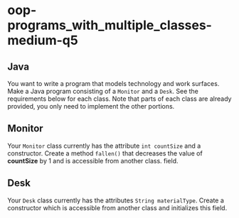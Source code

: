 # oop-programs_with_multiple_classes-medium-q5

## Java

You want to write a program that models technology and work surfaces. Make a Java program consisting of a `Monitor` 
and a `Desk`. See the requirements below for each class. Note that parts of each class are
already provided, you only need to implement the other portions.


## Monitor
Your `Monitor` class currently has the attribute `int countSize` and a constructor. Create a
method `fallen()` that decreases the value of **countSize** by 1 and is accessible from another class.
field.

## Desk

Your `Desk` class currently has the attributes `String materialType`. Create a
constructor which is accessible from another class and initializes this field.